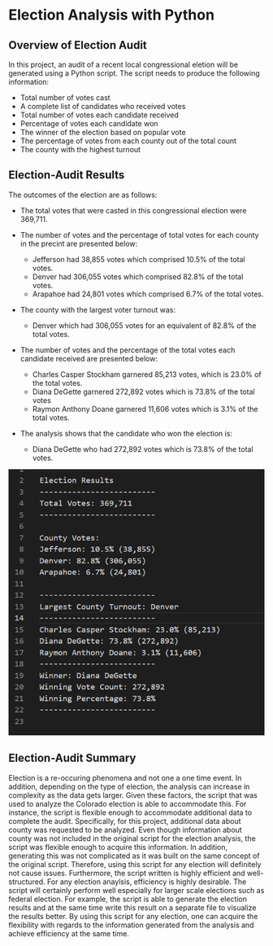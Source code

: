 # Election Analysis with Python

## Overview of Election Audit
In this project, an audit of a recent local congressional eletion will be generated using a Python script. The script needs to produce the following information: 
- Total number of votes cast
- A complete list of candidates who received votes
- Total number of votes each candidate received
- Percentage of votes each candidate won
- The winner of the election based on popular vote
- The percentage of votes from each county out of the total count
- The county with the highest turnout

## Election-Audit Results
The outcomes of the election are as follows:
- The total votes that were casted in this congressional election were 369,711.

- The number of votes and the percentage of total votes for each county in the precint are presented below:
    - Jefferson had 38,855 votes which comprised 10.5% of the total votes. 
    - Denver had 306,055 votes which comprised 82.8% of the total votes.
    - Arapahoe had 24,801 votes which comprised 6.7% of the total votes.

- The county with the largest voter turnout was:
    - Denver which had 306,055 votes for an equivalent of 82.8% of the total votes.

- The number of votes and the percentage of the total votes each candidate received are presented below:
    - Charles Casper Stockham garnered 85,213 votes, which is 23.0% of the total votes.
    - Diana DeGette garnered 272,892 votes which is 73.8% of the total votes
    - Raymon Anthony Doane garnered 11,606 votes which is 3.1% of the total votes.

- The analysis shows that the candidate who won the election is:
    - Diana DeGette who had 272,892 votes which is 73.8% of the total votes.

![Election Results Snapshot](https://github.com/kntln/Election_Analysis/blob/main/Election_Analysis.png)

## Election-Audit Summary

Election is a re-occuring phenomena and not one a one time event. In addition, depending on the type of election, the analysis can increase in complexity as the data gets larger. Given these factors, the script that was used to analyze the Colorado election is able to accommodate this. For instance, the script is flexible enough to accommodate additional data to complete the audit. Specifically, for this project, additional data about county was requested to be analyzed. Even though information about county was not included in the original script for the election analysis, the script was flexible enough to acquire this information. In addition, generating this was not complicated as it was built on the same concept of the original script. Therefore, using this script for any election will definitely not cause issues. Furthermore, the script written is highly efficient and well-structured. For any election anaylsis, efficiency is highly desirable. The script will certainly perform well especially for larger scale elections such as federal election. For example, the script is able to generate the election results and at the same time write this result on a separate file to visualize the results better. By using this script for any election, one can acquire the flexibility with regards to the information generated from the analysis and achieve efficiency at the same time. 
